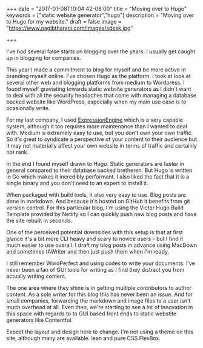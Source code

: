 +++
date = "2017-01-08T10:04:42-08:00"
title = "Moving over to Hugo"
keywords = ["static website generator","hugo"]
description = "Moving over to Hugo for my website."
draft = false
image = "https://www.nagibtharani.com/images/sdesk.jpg"

+++

I've had several false starts on blogging over the years. I usually get caught up in blogging for companies. 

This year I made a commitment to blog for myself and be more active in branding myself online. I've chosen Hugo as the platform. I took at look at several other web and blogging platforms from medium to Wordpress. I found myself graviating towards static website generators as I didn't want to deal with all the security headaches that come with managing a database backed website like WordPress, especially when my main use case is to ocasionally write. 

For my last company, I used [ExpressionEngine](https://expressionengine.com/) which is a very capable system, although it too requires more maintenance than I wanted to deal with. Medium is extremely easy to use, but you don't own your own traffic. So it's great to syndicate a perspective of your content to their audience but it may not materially affect your own website in terms of traffic and certainly not rank. 

In the end I found myself drawn to Hugo. Static generators are faster in general compared to their database backed bretheren. But Hugo is written in Go which makes it incredibly performant. I also liked the fact that it is a single binary and you don't need to an expert to install it. 

When packaged with build tools, it also very easy to use. Blog posts are done in markdown. And because it's hosted on GitHub it benefits from git version control. For this particular blog, I'm using the Victor Hugo Build Template provided by Netlify so I can quickly push new blog posts and have the site rebuilt in seconds.

One of the perceived potential downsides with this setup is that at first glance it's a bit more CLI heavy and scary to novice users - but I find it much easier to use overall. I draft my blog posts in advance using MacDown and sometimes IAWriter and then just push them when I'm ready.

I still remember WordPerfect and using codes to write your documents. I've never been a fan of GUI tools for writing as I find they distract you from actually writing content.

The one area where they shine is in getting multiple contributors to author content. As a sole writer for this blog this has never been an issue. And for small companies, forwarding the markdown and image files to a user isn't much overhead at all. Even then, we're starting to see a lot of innovation in this space with regards to to GUI based front ends to static webstite generators like Contentful.

Expect the layout and design here to change. I'm not using a theme on this site, although many are available. lean and pure CSS FlexBox.